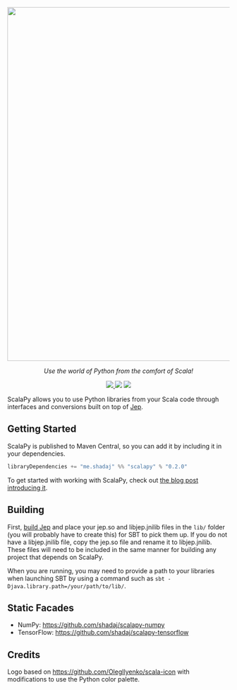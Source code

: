 <p align="center"><img width="800" src="https://github.com/shadaj/scalapy/raw/master/logo.png"/></p>
<p align="center"><i>Use the world of Python from the comfort of Scala!</i></p>
<p align="center">
  <a href="https://travis-ci.com/shadaj/scalapy">
    <img src="https://travis-ci.com/shadaj/scalapy.svg?branch=master"/>
  </a>
  <img src="https://img.shields.io/maven-central/v/me.shadaj/scalapy_2.12.svg"/>
  <a href="https://gitter.im/shadaj/scalapy?utm_source=badge&utm_medium=badge&utm_campaign=pr-badge">
    <img src="https://badges.gitter.im/shadaj/scalapy.svg"/>
  </a>
</p>

ScalaPy allows you to use Python libraries from your Scala code through interfaces and conversions built on top of [Jep](https://github.com/mrj0/jep).

## Getting Started
ScalaPy is published to Maven Central, so you can add it by including it in your dependencies.

```scala
libraryDependencies += "me.shadaj" %% "scalapy" % "0.2.0"
```

To get started with working with ScalaPy, check out [the blog post introducing it](http://blog.shadaj.me/2017/01/04/tensorflow-in-scala-with-scalapy.html).

## Building
First, [build Jep](https://github.com/mrj0/jep/wiki/Getting-Started) and place your jep.so and libjep.jnilib files in the `lib/` folder (you will probably have to create this) for SBT to pick them up. If you do not have a libjep.jnilib file, copy the jep.so file and rename it to libjep.jnilib. These files will need to be included in the same manner for building any project that depends on ScalaPy.

When you are running, you may need to provide a path to your libraries when launching SBT by using a command such as `sbt -Djava.library.path=/your/path/to/lib/`.

## Static Facades
+ NumPy: https://github.com/shadaj/scalapy-numpy
+ TensorFlow: https://github.com/shadaj/scalapy-tensorflow

## Credits
Logo based on https://github.com/OlegIlyenko/scala-icon with modifications to use the Python color palette.
